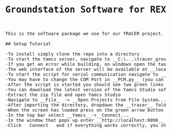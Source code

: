 <pre>
<h1>Groundstation Software for REXUS project 'TRACER' of Space Team Aachen</h1>

This is the software package we use for our TRACER project. It is based on the Yamcs framework with our own packages and processors. For controlling we use Yamcs Studio with our self-designed GUI.

## Setup Tutorial

-To install simply clone the repo into a directory
-To start the Yamcs server, navigate to __C:\...\tracer_groundstation\yamcsServer__ in the command line and execute __mvn yamcs:run__
-If you get an error while building, on windows open the task manager, search 'java' and kill the __Java(TM) Platform SE binary__ task 
-The web interface of the server will be available at __localhost:8090__
-To start the script for serial communication navigate to __C:\...\tracer_groundstation\serialScript__ in a new command line window, write __python pcm.py__ and hit enter
-You may have to change the COM Port in __PCM.py__ (you can find the right COM Port in the Device Manager under __Ports (COM & LPT)__) to get it to work correctly
-After the script is started you should see two green links under the __Links__ tab in the web interface and the 'In' counter should tick up
-You can download the latest version of the Yamcs Studio software at __https://github.com/yamcs/yamcs-studio/releases/__
-Extract the zip file and open Yamcs Studio
-Navigate to __File__ -> __Open Projects from File System...__ and choose __C:\...\tracer_groundstation\gui__ as the path
-After importing the directory, dropdown the __tracer__ folder on the left side and open __data.opi__
-When the screen has loaded press on the green arrow button to open the GUI
-In the top bar select __Yamcs__->__Connect...__
-In the window that pops up enter __http://localhost:8090__ as the __Server URL__ and __tracer__ as the __Instance__ on the right side
-Click __Connect__ and if everything works correctly, you should now have a functioning GUI
</pre>

